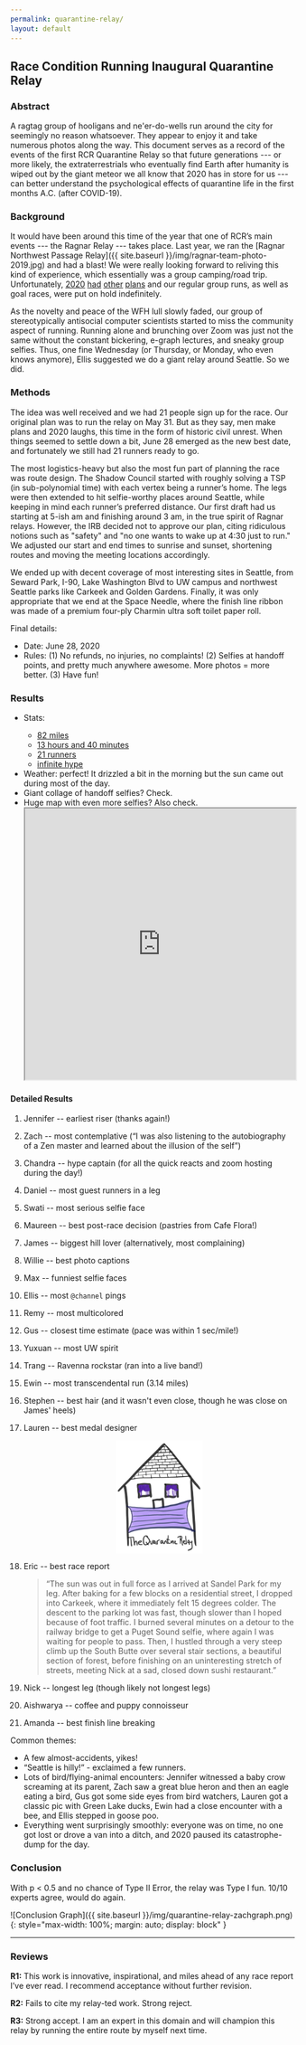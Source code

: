 ```yaml
---
permalink: quarantine-relay/
layout: default
---
```


## Race Condition Running Inaugural Quarantine Relay

### Abstract

A ragtag group of hooligans and ne'er-do-wells run around the city for seemingly
no reason whatsoever. They appear to enjoy it and take numerous photos along the
way. This document serves as a record of the events of the first RCR Quarantine
Relay so that future generations --- or more likely, the extraterrestrials who
eventually find Earth after humanity is wiped out by the giant meteor we all
know that 2020 has in store for us --- can better understand the psychological
effects of quarantine life in the first months A.C. (after COVID-19).


### Background

It would have been around this time of the year that one of RCR’s main events
--- the Ragnar Relay --- takes place. Last year, we ran the [Ragnar Northwest
Passage Relay]({{ site.baseurl }}/img/ragnar-team-photo-2019.jpg) and had a blast! We were really
looking forward to reliving this kind of experience, which essentially was a
group camping/road trip. Unfortunately,
[2020](https://twitter.com/NSLCpunk/status/1275822899279073280)
[had](https://i.redd.it/q7u3gx286m251.jpg)
[other](https://twitter.com/Number10cat/status/1262854593446391813)
[plans](https://twitter.com/JBomb11/status/1262421966582996992) and our regular
group runs, as well as goal races, were put on hold indefinitely.

As the novelty and peace of the WFH lull slowly faded, our group of
stereotypically antisocial computer scientists started to miss the community
aspect of running. Running alone and brunching over Zoom was just not the same
without the constant bickering, e-graph lectures, and sneaky group selfies.
Thus, one fine Wednesday (or Thursday, or Monday, who even knows anymore), Ellis
suggested we do a giant relay around Seattle. So we did.


### Methods

The idea was well received and we had 21 people sign up for the race. Our
original plan was to run the relay on May 31. But as they say, men make plans
and 2020 laughs, this time in the form of historic civil unrest. When things
seemed to settle down a bit, June 28 emerged as the new best date, and
fortunately we still had 21 runners ready to go.

The most logistics-heavy but also the most fun part of planning the race was
route design. The Shadow Council started with roughly solving a TSP (in
sub-polynomial time) with each vertex being a runner’s home. The legs were then
extended to hit selfie-worthy places around Seattle, while keeping in mind each
runner’s preferred distance. Our first draft had us starting at 5-ish am and
finishing around 3 am, in the true spirit of Ragnar relays. However, the IRB
decided not to approve our plan, citing ridiculous notions such as "safety" and
"no one wants to wake up at 4:30 just to run." We adjusted our start
and end times to sunrise and sunset, shortening routes and moving the meeting
locations accordingly.

We ended up with decent coverage of most interesting sites in Seattle, from
Seward Park, I-90, Lake Washington Blvd to UW campus and northwest Seattle parks
like Carkeek and Golden Gardens. Finally, it was only appropriate that we end at
the Space Needle, where the finish line ribbon was made of a premium four-ply
Charmin ultra soft toilet paper roll.

Final details:
- Date: June 28, 2020
- Rules: (1) No refunds, no injuries, no complaints! (2) Selfies at handoff
  points, and pretty much anywhere awesome. More photos = more better. (3) Have
  fun!

### Results

<ul>
<li>Stats: 
  <a href="https://docs.google.com/spreadsheets/d/1iEMbmWDeJbkWKeGAOKWLf4-v5O4iTGeA6mhXlM3NP10/edit?usp=sharing">
    <ul>
     <li>82 miles </li>
     <li>13 hours and 40 minutes</li>
     <li>21 runners</li>
     <li>infinite hype</li>
   </ul>
 </a></li>
<li> Weather: perfect! It drizzled a bit in the morning but the sun came out during most of the day.</li>
<li> 
  Giant collage of handoff selfies? Check.
    <masonry-image-gallery style="width:100%" base-url="{{ site.baseurl }}/img/quarantinerelay/" image-names="0|1|2|3|4|5|6|7|8|9|10|11|12|13|14|15|16|17|18|19|20|21" file-extension=".webp"></masonry-image-gallery>
</li>
<li>
  Huge map with even more selfies? Also check.
  <iframe src="https://www.google.com/maps/d/u/0/embed?mid=1ohLyASs4nkLM6Ys_Z5DScadah8NY-aG7" width="100%" height="480"></iframe>
</li>
</ul>

#### Detailed Results
1. Jennifer -- earliest riser (thanks again!)
2. Zach -- most contemplative (“I was also listening to the autobiography of a
   Zen master and learned about the illusion of the self”)
3. Chandra -- hype captain (for all the quick reacts and zoom hosting during the
   day!)
4. Daniel -- most guest runners in a leg
5. Swati  -- most serious selfie face
6. Maureen -- best post-race decision (pastries from Cafe Flora!) 
7. James -- biggest hill lover (alternatively, most complaining)
8. Willie -- best photo captions
9. Max -- funniest selfie faces
10.  Ellis -- most `@channel` pings
11.  Remy -- most multicolored
12.  Gus -- closest time estimate (pace was within 1 sec/mile!)
13.  Yuxuan -- most UW spirit
14.  Trang -- Ravenna rockstar (ran into a live band!)
15.  Ewin -- most transcendental run (3.14 miles)
16.  Stephen -- best hair (and it wasn't even close, though he was close on
     James' heels)
17.  Lauren -- best medal designer

     <img style="max-width: 100%; max-height: 200px; margin: auto; display: block;" src="/img/quarantine-relay-medal.png">
18.  Eric -- best race report 

     > “The sun was out in full force as I arrived at Sandel Park for my leg.
     > After baking for a few blocks on a residential street, I dropped into
     > Carkeek, where it immediately felt 15 degrees colder. The descent to the
     > parking lot was fast, though slower than I hoped because of foot traffic.
     > I burned several minutes on a detour to the railway bridge to get a Puget
     > Sound selfie, where again I was waiting for people to pass. Then, I
     > hustled through a very steep climb up the South Butte over several stair
     > sections, a beautiful section of forest, before finishing on an
     > uninteresting stretch of streets, meeting Nick at a sad, closed down
     > sushi restaurant.”

19.  Nick -- longest leg (though likely not longest legs)
20.  Aishwarya -- coffee and puppy connoisseur 
21.  Amanda -- best finish line breaking


Common themes:
- A few almost-accidents, yikes!
- “Seattle is hilly!” - exclaimed a few runners.
- Lots of bird/flying-animal encounters: Jennifer witnessed a baby crow
  screaming at its parent, Zach saw a great blue heron and then an eagle eating
  a bird, Gus got some side eyes from bird watchers, Lauren got a classic pic
  with Green Lake ducks, Ewin had a close encounter with a bee, and Ellis
  stepped in goose poo.
- Everything went surprisingly smoothly: everyone was on time, no one got lost
  or drove a van into a ditch, and 2020 paused its catastrophe-dump for the day.

### Conclusion

With p < 0.5 and no chance of Type II Error, the relay was Type I fun. 10/10
experts agree, would do again.


![Conclusion Graph]({{ site.baseurl }}/img/quarantine-relay-zachgraph.png){: style="max-width: 100%; margin: auto; display: block" }

---

### Reviews
 
**R1:** This work is innovative, inspirational, and miles ahead of any race
        report I’ve ever read. I recommend acceptance without further revision.

**R2:** Fails to cite my relay-ted work. Strong reject.

**R3:** Strong accept. I am an expert in this domain and will champion this
        relay by running the entire route by myself next time.


<link rel="stylesheet" href="https://cdnjs.cloudflare.com/ajax/libs/photoswipe/5.4.2/photoswipe.min.css" integrity="sha512-LFWtdAXHQuwUGH9cImO9blA3a3GfQNkpF2uRlhaOpSbDevNyK1rmAjs13mtpjvWyi+flP7zYWboqY+8Mkd42xA==" crossorigin="anonymous" referrerpolicy="no-referrer" />

<script type="module">
    import { MasonryImageGallery } from "{{ site.baseurl }}/js/MasonryImageGallery.js";
</script>
